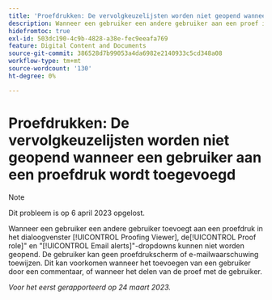 ```yaml
---
title: 'Proefdrukken: De vervolgkeuzelijsten worden niet geopend wanneer een gebruiker aan een proefdruk wordt toegevoegd.'
description: Wanneer een gebruiker een andere gebruiker aan een proef in de Beproefende Kijker toevoegt, kunnen de rol van het Bewijs en de E-mailalarm dropdowns niet openen. De gebruiker kan geen proefdrukscherm of e-mailwaarschuwing toewijzen. Dit kan voorkomen wanneer het toevoegen van een gebruiker door een commentaar, of wanneer het delen van de proef met de gebruiker.
hidefromtoc: true
exl-id: 503dc190-4c9b-4828-a38e-fec9eeafa769
feature: Digital Content and Documents
source-git-commit: 386528d7b99053a4da6982e2140933c5cd348a08
workflow-type: tm+mt
source-wordcount: '130'
ht-degree: 0%

---
```


# Proefdrukken: De vervolgkeuzelijsten worden niet geopend wanneer een gebruiker aan een proefdruk wordt toegevoegd

>[!NOTE]
>
>Dit probleem is op 6 april 2023 opgelost.

<!--This article is on WF and WFP TOCs-->

Wanneer een gebruiker een andere gebruiker toevoegt aan een proefdruk in het dialoogvenster [!UICONTROL Proofing Viewer], de[!UICONTROL Proof role]&quot; en &quot;[!UICONTROL Email alerts]&quot;-dropdowns kunnen niet worden geopend. De gebruiker kan geen proefdrukscherm of e-mailwaarschuwing toewijzen. Dit kan voorkomen wanneer het toevoegen van een gebruiker door een commentaar, of wanneer het delen van de proef met de gebruiker.

_Voor het eerst gerapporteerd op 24 maart 2023._
